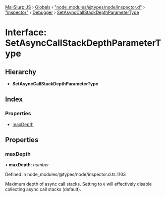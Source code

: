 [MailSlurp JS](../README.md) › [Globals](../globals.md) › ["node_modules/@types/node/inspector.d"](../modules/_node_modules__types_node_inspector_d_.md) › ["inspector"](../modules/_node_modules__types_node_inspector_d_._inspector_.md) › [Debugger](../modules/_node_modules__types_node_inspector_d_._inspector_.debugger.md) › [SetAsyncCallStackDepthParameterType](_node_modules__types_node_inspector_d_._inspector_.debugger.setasynccallstackdepthparametertype.md)

# Interface: SetAsyncCallStackDepthParameterType

## Hierarchy

* **SetAsyncCallStackDepthParameterType**

## Index

### Properties

* [maxDepth](_node_modules__types_node_inspector_d_._inspector_.debugger.setasynccallstackdepthparametertype.md#maxdepth)

## Properties

###  maxDepth

• **maxDepth**: *number*

Defined in node_modules/@types/node/inspector.d.ts:1103

Maximum depth of async call stacks. Setting to <code>0</code> will effectively disable collecting async call stacks (default).
